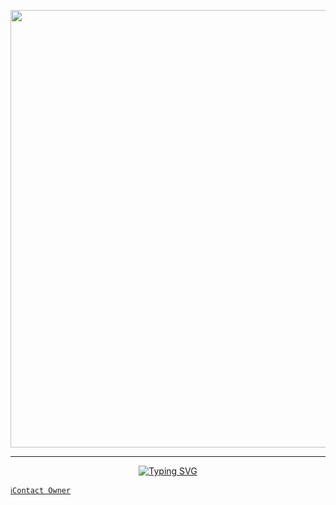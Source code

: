 

<p align="center">
<a href="https://github.com/SATHANIC-BUG-BOT">
    <img src="https://cdn.ironman.my.id/i/9e9ofk.jpeg"  width="700px">
</a>
<hr>

<p align="center">
<a href="https://git.io/typing-svg"><img src="https://readme-typing-svg.demolab.com?font=Fira+Code&weight=700&size=20&pause=1000&color=5513F7&width=435&lines=SATHANIC+BUG+BOT" alt="Typing SVG" /></a>
</p>

   [`ℹ️Contact Owner`](https://wa.me/919778158839)
